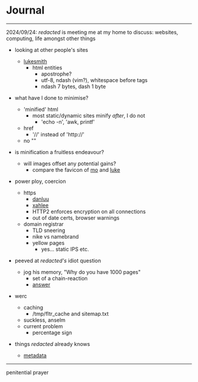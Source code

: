<style>body { background: url(.pix/audrey.avif) no-repeat top left; }</style>

# Journal 

<hr>

2024/09/24: _redacted_ is meeting me at my home to discuss: websites, computing, life amongst other things


- looking at other people's sites
	- [lukesmith](https://lukesmith.xyz/)
		- html entities
			- apostrophe?
			- utf-8, ndash (vim?), whitespace before tags
			- ndash 7 bytes, dash 1 byte
	
- what have I done to minimise?
	- 'minified' html
		- most static/dynamic sites minify *after*, I do not
			- 'echo -n', 'awk, printf'
	- href
		- '//' instead of 'http://'	
	- no ""

- is minification a fruitless endeavour?
	- will images offset any potential gains?
		- compare the favicon of [mo](https://mohdsaed.com) and [luke](https://lukesmith.xyz)

- power ploy, coercion
	- https
		- [danluu](https://danluu.com/web-bloat/)
		- [xahlee](http://xahlee.info/w/why_no_https.html)
		- HTTP2 enforces encryption on all connections
		- out of date certs, browser warnings
	- domain registrar
		- TLD sneering
		- nike vs namebrand
		- yellow pages
			- yes... static IPS etc. 

- peeved at _redacted's_ idiot question
	- jog his memory, "Why do you have 1000 pages"
		- set of a chain-reaction
		- [answer](/blog/why/websites)

- werc
	- caching
		- /tmp/fltr_cache and sitemap.txt
	- suckless, anselm
	- current problem
		- percentage sign 

- things _redacted_ already knows
	- [metadata](http://95.179.238.202/archive/misc/cache/impact_of_metadata_on_image_performance/index)

<hr>

penitential prayer
